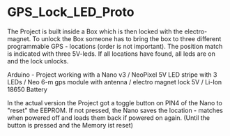 # GPS_Lock_LED_Proto
The Project is built inside a Box which is then locked with the electro-magnet. To unlock the Box someone has to bring the box to three different programmable 
GPS - locations (order is not important). The position match is indicated with three 5V-leds. If all locations have found, all leds are on and the lock unlocks. 

Arduino - Project working with a Nano v3 / NeoPixel 5V LED stripe with 3 LEDs / Neo 6-m gps module with antenna / electro magnet lock 5V / Li-Ion 18650 Battery

In the actual version the Project got a toggle button on PIN4 of the Nano to "reset" the EEPROM.
If not pressed, the Nano saves the location - matches when powered off and loads them back if powered on again. (Until the button is pressed and the Memory ist reset)

